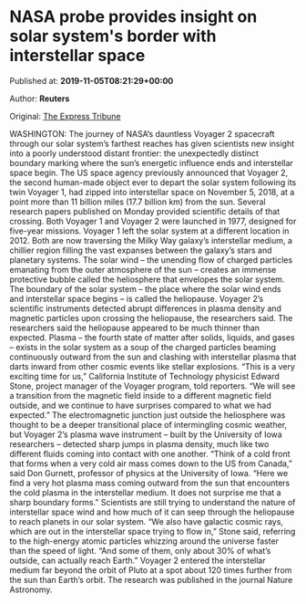 
# NASA probe provides insight on solar system's border with interstellar space

Published at: **2019-11-05T08:21:29+00:00**

Author: **Reuters**

Original: [The Express Tribune](https://tribune.com.pk/story/2093930/8-nasa-probe-provides-insight-solar-systems-border-interstellar-space/)

WASHINGTON: The journey of NASA’s dauntless Voyager 2 spacecraft through our solar system’s farthest reaches has given scientists new insight into a poorly understood distant frontier: the unexpectedly distinct boundary marking where the sun’s energetic influence ends and interstellar space begin.
The US space agency previously announced that Voyager 2, the second human-made object ever to depart the solar system following its twin Voyager 1, had zipped into interstellar space on November 5, 2018, at a point more than 11 billion miles (17.7 billion km) from the sun. Several research papers published on Monday provided scientific details of that crossing.
Both Voyager 1 and Voyager 2 were launched in 1977, designed for five-year missions. Voyager 1 left the solar system at a different location in 2012. Both are now traversing the Milky Way galaxy’s interstellar medium, a chillier region filling the vast expanses between the galaxy’s stars and planetary systems.
The solar wind – the unending flow of charged particles emanating from the outer atmosphere of the sun – creates an immense protective bubble called the heliosphere that envelopes the solar system. The boundary of the solar system – the place where the solar wind ends and interstellar space begins – is called the heliopause.
Voyager 2’s scientific instruments detected abrupt differences in plasma density and magnetic particles upon crossing the heliopause, the researchers said. The researchers said the heliopause appeared to be much thinner than expected.
Plasma – the fourth state of matter after solids, liquids, and gases – exists in the solar system as a soup of the charged particles beaming continuously outward from the sun and clashing with interstellar plasma that darts inward from other cosmic events like stellar explosions.
“This is a very exciting time for us,” California Institute of Technology physicist Edward Stone, project manager of the Voyager program, told reporters.
“We will see a transition from the magnetic field inside to a different magnetic field outside, and we continue to have surprises compared to what we had expected.”
The electromagnetic junction just outside the heliosphere was thought to be a deeper transitional place of intermingling cosmic weather, but Voyager 2’s plasma wave instrument – built by the University of Iowa researchers – detected sharp jumps in plasma density, much like two different fluids coming into contact with one another.
“Think of a cold front that forms when a very cold air mass comes down to the US from Canada,” said Don Gurnett, professor of physics at the University of Iowa.
“Here we find a very hot plasma mass coming outward from the sun that encounters the cold plasma in the interstellar medium. It does not surprise me that a sharp boundary forms.”
Scientists are still trying to understand the nature of interstellar space wind and how much of it can seep through the heliopause to reach planets in our solar system.
“We also have galactic cosmic rays, which are out in the interstellar space trying to flow in,” Stone said, referring to the high-energy atomic particles whizzing around the universe faster than the speed of light.
“And some of them, only about 30% of what’s outside, can actually reach Earth.”
Voyager 2 entered the interstellar medium far beyond the orbit of Pluto at a spot about 120 times further from the sun than Earth’s orbit.
The research was published in the journal Nature Astronomy.
